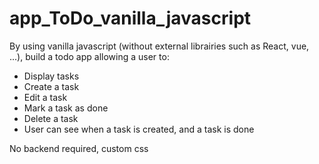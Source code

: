 # app_ToDo_vanilla_javascript


By using vanilla javascript (without external librairies such as React, vue, ...), build a todo app allowing a user to:

- Display tasks
- Create a task
- Edit a task
- Mark a task as done
- Delete a task
- User can see when a task is created, and a task is done

No backend required, custom css